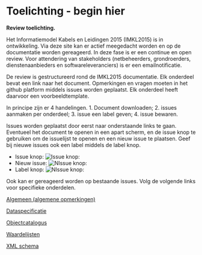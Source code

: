 # Toelichting - begin hier

**Review toelichting.**

Het Informatiemodel Kabels en Leidingen 2015 (IMKL2015) is in ontwikkeling. Via deze site kan er actief meegedacht worden en op de documentatie worden gereageerd. In deze fase is er een continue en open review. Voor attendering van stakeholders (netbeheerders, grondroerders, dienstenaanbieders en softwareleveranciers) is er een emailnotificatie.

De review is gestructureerd rond de IMKL2015 documentatie. Elk onderdeel bevat een link naar het document. Opmerkingen en vragen moeten in het github platform middels issues worden geplaatst. Elk onderdeel heeft daarvoor een voorbeeldtemplate.

In principe zijn er 4 handelingen. 1. Document downloaden; 2. issues aanmaken per onderdeel; 3. issue een label geven; 4. issue bewaren. 

Issues worden geplaatst door eerst naar onderstaande links te gaan. Eventueel het document te openen in een apart scherm, en de issue knop te gebruiken om de issuelijst te openen en een nieuw issue te plaatsen. Geef bij nieuwe issues ook een label middels de label knop.

* Issue knop: ![Issue knop:](https://dl.dropboxusercontent.com/u/26117339/github/Issueknop.png)  
* Nieuw issue: ![NIssue knop:](https://dl.dropboxusercontent.com/u/26117339/github/NewIssue.png) 
* Label knop: ![NIssue knop:](https://dl.dropboxusercontent.com/u/26117339/github/Labelknop.png)  

Ook kan er gereageerd worden op bestaande issues. Volg de volgende links voor specifieke onderdelen.

[Algemeen (algemene opmerkingen)](https://github.com/Geonovum/imkl2015-review/tree/master/0.%20algemeen)

[Dataspecificatie](https://github.com/Geonovum/imkl2015-review/tree/master/1.%20dataspecificatie)

[Objectcatalogus](https://github.com/Geonovum/imkl2015-review/tree/master/2.%20objectcatalogus)

[Waardelijsten](https://github.com/Geonovum/imkl2015-review/tree/master/3.%20waardelijsten)

[XML schema](https://github.com/Geonovum/imkl2015-review/tree/master/4.%20XML%20schema)


